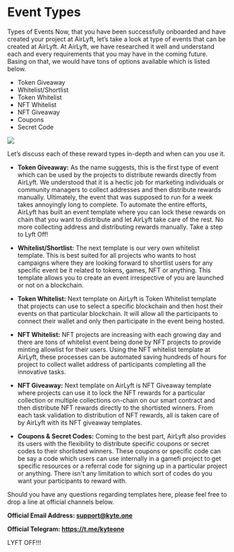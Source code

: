 # Event Types

Types of Events
Now, that you have been successfully onboarded and have created your project at AirLyft, let’s take a look at type of events that can be created at AirLyft. At AirLyft, we have researched it well and understand each and every requirements that you may have in the coming future. Basing on that, we would have tons of options available which is listed below. 


- Token Giveaway
- Whitelist/Shortlist
- Token Whitelist
- NFT Whitelist
- NFT Giveaway
- Coupons
- Secret Code


![](https://paper-attachments.dropboxusercontent.com/s_AC17CE9A16D80CE2A27434BDB257AD14F98DEBCDA1B2446AA4ADE263A794110E_1667402745655_Event+Types.png)


Let’s discuss each of these reward types in-depth and when can you use it. 


* **Token Giveaway:** As the name suggests, this is the first type of event which can be used by the projects to distribute rewards directly from AirLyft. We understood that it is a hectic job for marketing individuals or community managers to collect addresses and then distribute rewards manually. Ultimately, the event that was supposed to run for a week takes annoyingly long to complete. To automate the entire efforts, AirLyft has built an event template where you can lock these rewards on chain that you want to distribute and let AirLyft take care of the rest. No more collecting address and distributing rewards manually. Take a step to Lyft Off! 
    
* **Whitelist/Shortlist:** The next template is our very own whitelist template. This is best suited for  all projects who wants to host campaigns where they are looking forward to shortlist users for any specific event be it related to tokens, games, NFT or anything. This template allows you to create an event irrespective of you are launched or not on a blockchain. 

* **Token Whitelist:** Next template on AirLyft is Token Whitelist template that projects can use to select a specific blockchain and then host their events on that particular blockchain. It will allow all the participants to connect their wallet and only then participate in the event being hosted. 

* **NFT Whitelist:** NFT projects are increasing with each growing day and there are tons of whitelist event being done by NFT projects to provide minting allowlist for their users. Using the NFT whitelist template at AirLyft, these processes can be automated saving hundreds of hours for project to collect wallet address of participants completing all the innovative tasks. 

* **NFT Giveaway:** Next template on AirLyft is NFT Giveaway template where projects can use it to lock the NFT rewards for a particular collection or multiple collections on-chain on our smart contract and then distribute NFT rewards directly to the shortisted winners. From each task validation to distribution of NFT rewards, all is taken care of by AirLyft with its NFT giveaway templates.

* **Coupons & Secret Codes:** Coming to the best part, AirLyft also provides its users with the flexibility to distribute specific coupons or secret codes to their shorlisted winners. These coupons or specific code can be say a code which users can use internally in a gamefi project to get specific resources or a referral code for signing up in a particular project or anything. There isn't any limitation to which sort of codes do you want your participants to reward with. 

Should you have any questions regarding templates here, please feel free to drop a line at official channels below. 

**Official Email Address: support@kyte.one** 

**Official Telegram: https://t.me/kyteone**

LYFT OFF!!!  


